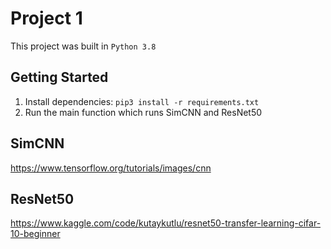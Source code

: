 # Project 1

This project was built in `Python 3.8`

## Getting Started
1. Install dependencies: `pip3 install -r requirements.txt`
2. Run the main function which runs SimCNN and ResNet50

## SimCNN

https://www.tensorflow.org/tutorials/images/cnn

## ResNet50

https://www.kaggle.com/code/kutaykutlu/resnet50-transfer-learning-cifar-10-beginner